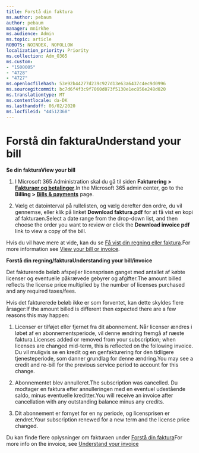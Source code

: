 ```yaml
---
title: Forstå din faktura
ms.author: pebaum
author: pebaum
manager: mnirkhe
ms.audience: Admin
ms.topic: article
ROBOTS: NOINDEX, NOFOLLOW
localization_priority: Priority
ms.collection: Adm_O365
ms.custom:
- "1500005"
- "4728"
- "4727"
ms.openlocfilehash: 53e92b44277d239c927d13e63a6437c4ec9d0996
ms.sourcegitcommit: bc7d6f4f3c9f7060d073f5130e1ec856e248d020
ms.translationtype: MT
ms.contentlocale: da-DK
ms.lasthandoff: 06/02/2020
ms.locfileid: "44512368"
---
```

# <a name="understand-your-bill"></a><span data-ttu-id="de04a-102">Forstå din faktura</span><span class="sxs-lookup"><span data-stu-id="de04a-102">Understand your bill</span></span>

<span data-ttu-id="de04a-103">**Se din faktura**</span><span class="sxs-lookup"><span data-stu-id="de04a-103">**View your bill**</span></span>

1. <span data-ttu-id="de04a-104">I Microsoft 365 Administration skal du gå til siden **Fakturering > [Fakturaer og betalinger](https://go.microsoft.com/fwlink/p/?linkid=848039)**.</span><span class="sxs-lookup"><span data-stu-id="de04a-104">In the Microsoft 365 admin center, go to the **Billing > [Bills & payments](https://go.microsoft.com/fwlink/p/?linkid=848039)** page.</span></span>

2. <span data-ttu-id="de04a-105">Vælg et datointerval på rullelisten, og vælg derefter den ordre, du vil gennemse, eller klik på linket **Download faktura.pdf** for at få vist en kopi af fakturaen.</span><span class="sxs-lookup"><span data-stu-id="de04a-105">Select a date range from the drop-down list, and then choose the order you want to review or click the **Download invoice pdf** link to view a copy of the bill.</span></span>

<span data-ttu-id="de04a-106">Hvis du vil have mere at vide, kan du se [Få vist din regning eller faktura](https://docs.microsoft.com/microsoft-365/commerce/billing-and-payments/view-your-bill-or-invoice).</span><span class="sxs-lookup"><span data-stu-id="de04a-106">For more information see [View your bill or invoice](https://docs.microsoft.com/microsoft-365/commerce/billing-and-payments/view-your-bill-or-invoice).</span></span>

<span data-ttu-id="de04a-107">**Forstå din regning/faktura**</span><span class="sxs-lookup"><span data-stu-id="de04a-107">**Understanding your bill/invoice**</span></span>

<span data-ttu-id="de04a-108">Det fakturerede beløb afspejler licensprisen ganget med antallet af købte licenser og eventuelle påkrævede gebyrer og afgifter.</span><span class="sxs-lookup"><span data-stu-id="de04a-108">The amount billed reflects the license price multiplied by the number of licenses purchased and any required taxes/fees.</span></span>

<span data-ttu-id="de04a-109">Hvis det fakturerede beløb ikke er som forventet, kan dette skyldes flere årsager:</span><span class="sxs-lookup"><span data-stu-id="de04a-109">If the amount billed is different then expected there are a few reasons this may happen:</span></span>

1. <span data-ttu-id="de04a-110">Licenser er tilføjet eller fjernet fra dit abonnement. Når licenser ændres i løbet af en abonnementsperiode, vil denne ændring fremgå af næste faktura.</span><span class="sxs-lookup"><span data-stu-id="de04a-110">Licenses added or removed from your subscription; when licenses are changed mid-term, this is reflected on the following invoice.</span></span>  <span data-ttu-id="de04a-111">Du vil muligvis se en kredit og en genfakturering for den tidligere tjenesteperiode, som danner grundlag for denne ændring.</span><span class="sxs-lookup"><span data-stu-id="de04a-111">You may see a credit and re-bill for the previous service period to account for this change.</span></span>

2. <span data-ttu-id="de04a-112">Abonnementet blev annulleret.</span><span class="sxs-lookup"><span data-stu-id="de04a-112">The subscription was cancelled.</span></span>  <span data-ttu-id="de04a-113">Du modtager en faktura efter annulleringen med en eventuel udestående saldo, minus eventuelle kreditter.</span><span class="sxs-lookup"><span data-stu-id="de04a-113">You will receive an invoice after cancellation with any outstanding balance minus any credits.</span></span>

3. <span data-ttu-id="de04a-114">Dit abonnement er fornyet for en ny periode, og licensprisen er ændret.</span><span class="sxs-lookup"><span data-stu-id="de04a-114">Your subscription renewed for a new term and the license price changed.</span></span>  

<span data-ttu-id="de04a-115">Du kan finde flere oplysninger om fakturaen under [Forstå din faktura](https://support.office.com/article/Understand-your-invoice-for-Office-365-for-business-0724b428-fb59-4962-8c37-6674166d7507)</span><span class="sxs-lookup"><span data-stu-id="de04a-115">For more info on the invoice, see [Understand your invoice](https://support.office.com/article/Understand-your-invoice-for-Office-365-for-business-0724b428-fb59-4962-8c37-6674166d7507)</span></span>
